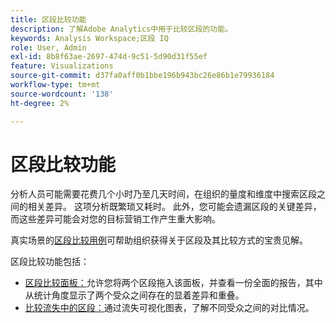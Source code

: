 ```yaml
---
title: 区段比较功能
description: 了解Adobe Analytics中用于比较区段的功能。
keywords: Analysis Workspace;区段 IQ
role: User, Admin
exl-id: 8b8f63ae-2697-474d-9c51-5d90d31f55ef
feature: Visualizations
source-git-commit: d37fa0aff0b1bbe196b943bc26e86b1e79936184
workflow-type: tm+mt
source-wordcount: '138'
ht-degree: 2%

---
```


# 区段比较功能

分析人员可能需要花费几个小时乃至几天时间，在组织的量度和维度中搜索区段之间的相关差异。 这项分析既繁琐又耗时。 此外，您可能会遗漏区段的关键差异，而这些差异可能会对您的目标营销工作产生重大影响。

真实场景的[区段比较用例](c-panels/c-segment-comparison/segment-compare-use-cases.md)可帮助组织获得关于区段及其比较方式的宝贵见解。

区段比较功能包括：

* [区段比较面板：](c-panels/c-segment-comparison/segment-comparison.md)允许您将两个区段拖入该面板，并查看一份全面的报告，其中从统计角度显示了两个受众之间存在的显着差异和重叠。
* [比较流失中的区段：](visualizations/fallout/compare-segments-fallout.md)通过流失可视化图表，了解不同受众之间的对比情况。
